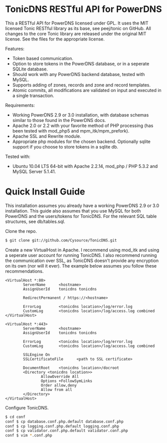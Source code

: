 TonicDNS RESTful API for PowerDNS
=================================

This a RESTful API for PowerDNS licensed under GPL. It uses the MIT licensed Tonic RESTful library as its base, see peej/tonic on GitHub. All changes to the core Tonic library are released under the original MIT license. See the files for the appropriate license.

Features:

* Token based communication.
* Option to store tokens in the PowerDNS database, or in a seperate SQLite database.
* Should work with any PowerDNS backend database, tested with MySQL.
* Supports adding of zones, records and zone and record templates.
* Atomic commits, all modifications are validated on input and executed in a single transaction.

Requirements:

* Working PowerDNS 2.9 or 3.0 installation, with database schemas similar to those found in the PowerDNS docs.
* Apache 2.0 or 2.2 with your favorite method of PHP processing (has been tested with mod_php5 and mpm_itk/mpm_prefork).
* Apache SSL and Rewrite module.
* Appropriate php modules for the chosen backend. Optionally sqlite support if you choose to store tokens in a sqlite db.

Tested with:

* Ubuntu 10.04 LTS 64-bit with Apache 2.2.14, mod_php / PHP 5.3.2 and MySQL Server 5.1.41.

Quick Install Guide
===================

This installation assumes you already have a working PowerDNS 2.9 or 3.0 installation. This guide also assumes that you use MySQL for both PowerDNS and the users/tokens for TonicDNS. For the relevant SQL table structures, see db/tables.sql.

Clone the repo.

```bash
$ git clone git://github.com/Cysource/TonicDNS.git
```

Create a new VirtualHost in Apache. I recommend using mod_itk and using a seperate user account for running TonicDNS. I also recommend running the communication over SSL, as TonicDNS doesn't provide any encryption on its own (nor will it ever). The example below assumes you follow these recommendations. 

```
<VirtualHost *:80>
        ServerName      <hostname>
        AssignUserId	tonicdns tonicdns

        RedirectPermanent / https://<hostname>

        ErrorLog        <tonicdns location>/log/error.log
        CustomLog       <tonicdns location>/log/access.log combined
</VirtualHost>

<VirtualHost *:443>
        ServerName      <hostname>
        AssignUserId	tonicdns tonicdns

        ErrorLog        <tonicdns location>/log/error.log
        CustomLog       <tonicdns location>/log/access.log combined

        SSLEngine On
        SSLCertificateFile      <path to SSL certificate>

        DocumentRoot    <tonicdns location>/docroot
        <Directory <tonicdns location>>
                AllowOverride All
                Options +FollowSymLinks
                Order allow,deny
                Allow from all
        </Directory>
</VirtualHost>
```

Configure TonicDNS.

```bash
$ cd conf
conf $ cp database.conf.php.default database.conf.php
conf $ cp logging.conf.php.default logging.conf.php
conf $ cp validator.conf.php.default validator.conf.php
conf $ vim *.conf.php
```

